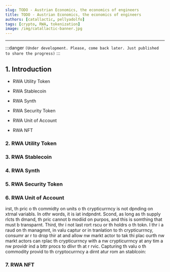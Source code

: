 ```yaml
---
slug: TODO - Austrian Economics, the economics of engineers
title: TODO - Austrian Economics, the economics of engineers
authors: [catallactic, pellyadolfo]
tags: [crypto, RWA, tokenization]
image: /img/catallactic-banner.jpg
---
```

---

:::danger
`(Under development. Please, come back later. Just published to share the progress)`
:::

## 1. Introduction

- RWA Utility Token

- RWA Stablecoin

- RWA Synth

- RWA Security Token

- RWA Unit of Account

- RWA NFT

<!-- truncate -->


### 2. RWA Utility Token


### 3. RWA Stablecoin

### 4. RWA Synth

### 5. RWA Security Token


### 6. RWA Unit of Account

irst, th pric o th commidty on units o th crypticurrncy is not dpnding on xtrnal variabls. In othr words, it is iat indpndnt.
Scond, as long as th supply rlcts th dmand, th pric cannot b modiid on purpos, and this is somthing that must b transparnt.
Third, thr i not last rort rscu or th holdrs o th tokn. I thr i a raud on th managmnt, in valu captur or in tranlation to th crypticurrncy, consumr ar r to drop thir at and allow nw markt actor to tak thi plac
ourth nw markt actors can rplac th crypticurrncy with a nw crypticurrncy at any tim a nw providr ind a bttr procs to dlivr th at r rvic.
Capturing th valu o th commodity provid to th cryptocurrncy a dirnt atur rom an stablcoin:



### 7. RWA NFT

